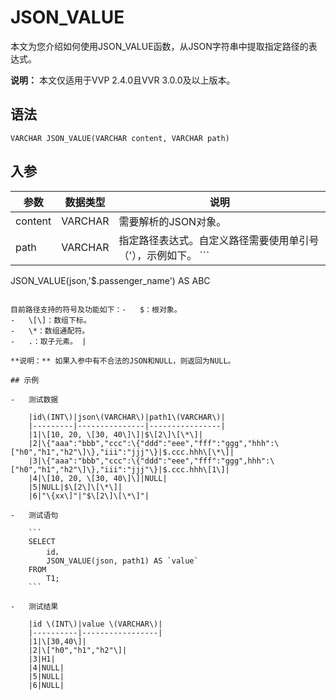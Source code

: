 # JSON\_VALUE

本文为您介绍如何使用JSON\_VALUE函数，从JSON字符串中提取指定路径的表达式。

**说明：** 本文仅适用于VVP 2.4.0且VVR 3.0.0及以上版本。

## 语法

```
VARCHAR JSON_VALUE(VARCHAR content, VARCHAR path)
```

## 入参

|参数|数据类型|说明|
|--|----|--|
|content|VARCHAR|需要解析的JSON对象。|
|path|VARCHAR|指定路径表达式。自定义路径需要使用单引号（'），示例如下。 ```
JSON_VALUE(json,'$.passenger_name') AS ABC
```

目前路径支持的符号及功能如下：-   $：根对象。
-   \[\]：数组下标。
-   \*：数组通配符。
-   .：取子元素。 |

**说明：** 如果入参中有不合法的JSON和NULL，则返回为NULL。

## 示例

-   测试数据

    |id\(INT\)|json\(VARCHAR\)|path1\(VARCHAR\)|
    |---------|---------------|----------------|
    |1|\[10, 20, \[30, 40\]\]|$\[2\]\[\*\]|
    |2|\{"aaa":"bbb","ccc":\{"ddd":"eee","fff":"ggg","hhh":\["h0","h1","h2"\]\},"iii":"jjj"\}|$.ccc.hhh\[\*\]|
    |3|\{"aaa":"bbb","ccc":\{"ddd":"eee","fff":"ggg",hhh":\["h0","h1","h2"\]\},"iii":"jjj"\}|$.ccc.hhh\[1\]|
    |4|\[10, 20, \[30, 40\]\]|NULL|
    |5|NULL|$\[2\]\[\*\]|
    |6|"\{xx\]"|"$\[2\]\[\*\]"|

-   测试语句

    ```
    SELECT 
        id，
        JSON_VALUE(json, path1) AS `value`
    FROM 
        T1;
    ```

-   测试结果

    |id \(INT\)|value \(VARCHAR\)|
    |----------|-----------------|
    |1|\[30,40\]|
    |2|\["h0","h1","h2"\]|
    |3|H1|
    |4|NULL|
    |5|NULL|
    |6|NULL|


